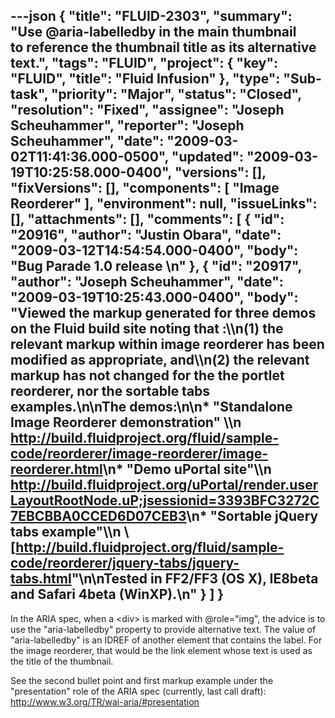 ---json
{
  "title": "FLUID-2303",
  "summary": "Use @aria-labelledby in the main thumbnail <div> to reference the thumbnail title as its alternative text.",
  "tags": "FLUID",
  "project": {
    "key": "FLUID",
    "title": "Fluid Infusion"
  },
  "type": "Sub-task",
  "priority": "Major",
  "status": "Closed",
  "resolution": "Fixed",
  "assignee": "Joseph Scheuhammer",
  "reporter": "Joseph Scheuhammer",
  "date": "2009-03-02T11:41:36.000-0500",
  "updated": "2009-03-19T10:25:58.000-0400",
  "versions": [],
  "fixVersions": [],
  "components": [
    "Image Reorderer"
  ],
  "environment": null,
  "issueLinks": [],
  "attachments": [],
  "comments": [
    {
      "id": "20916",
      "author": "Justin Obara",
      "date": "2009-03-12T14:54:54.000-0400",
      "body": "Bug Parade 1.0 release&#x20;\n"
    },
    {
      "id": "20917",
      "author": "Joseph Scheuhammer",
      "date": "2009-03-19T10:25:43.000-0400",
      "body": "Viewed the markup generated for three demos on the Fluid build site noting that :\\\n(1) the relevant markup within image reorderer has been modified as appropriate, and\\\n(2) the relevant markup has **not** changed for the the portlet reorderer, nor the sortable tabs examples.\n\nThe demos:\n\n* \"Standalone Image Reorderer demonstration\" \\\n  &#x20;   <http://build.fluidproject.org/fluid/sample-code/reorderer/image-reorderer/image-reorderer.html>\n* \"Demo uPortal site\"\\\n  &#x20;   <http://build.fluidproject.org/uPortal/render.userLayoutRootNode.uP;jsessionid=3393BFC3272C7EBCBBA0CCED6D07CEB3>\n* \"Sortable jQuery tabs example\"\\\n  &#x20;   \\[<http://build.fluidproject.org/fluid/sample-code/reorderer/jquery-tabs/jquery-tabs.html>\"\n\nTested in FF2/FF3 (OS X), IE8beta and Safari 4beta (WinXP).\n"
    }
  ]
}
---
In the ARIA spec, when a \<div> is marked with @role="img", the advice is to use the "aria-labelledby" property to provide alternative text.  The value of "aria-labelledby" is an IDREF of another element that contains the label.  For the image reorderer, that would be the link element whose text is used as the title of the thumbnail.

See the second bullet point and first markup example under the "presentation" role of the ARIA spec (currently, last call draft):\
<http://www.w3.org/TR/wai-aria/#presentation>

        
